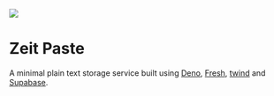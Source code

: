 ![](static/screenshot.png)

# Zeit Paste

A minimal plain text storage service built using [Deno](https://deno.land/),
[Fresh](https://fresh.deno.dev/), [twind](https://twind.dev/) and
[Supabase](https://supabase.io/).
